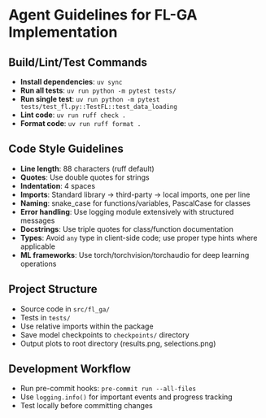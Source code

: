 # Agent Guidelines for FL-GA Implementation

## Build/Lint/Test Commands
- **Install dependencies**: `uv sync`
- **Run all tests**: `uv run python -m pytest tests/`
- **Run single test**: `uv run python -m pytest tests/test_fl.py::TestFL::test_data_loading`
- **Lint code**: `uv run ruff check .`
- **Format code**: `uv run ruff format .`

## Code Style Guidelines
- **Line length**: 88 characters (ruff default)
- **Quotes**: Use double quotes for strings
- **Indentation**: 4 spaces
- **Imports**: Standard library → third-party → local imports, one per line
- **Naming**: snake_case for functions/variables, PascalCase for classes
- **Error handling**: Use logging module extensively with structured messages
- **Docstrings**: Use triple quotes for class/function documentation
- **Types**: Avoid `any` type in client-side code; use proper type hints where applicable
- **ML frameworks**: Use torch/torchvision/torchaudio for deep learning operations

## Project Structure
- Source code in `src/fl_ga/`
- Tests in `tests/`
- Use relative imports within the package
- Save model checkpoints to `checkpoints/` directory
- Output plots to root directory (results.png, selections.png)

## Development Workflow
- Run pre-commit hooks: `pre-commit run --all-files`
- Use `logging.info()` for important events and progress tracking
- Test locally before committing changes